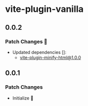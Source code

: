 # vite-plugin-vanilla

## 0.0.2

### Patch Changes 🌟

- Updated dependencies []:
  - vite-plugin-minify-html@1.0.0

## 0.0.1

### Patch Changes

- Initialize 🎉
